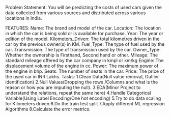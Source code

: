 Problem Statement: You will be predicting the costs of used cars given the data collected from various sources and distributed across various locations in India.

FEATURES: Name: The brand and model of the car.
Location: The location in which the car is being sold or is available for purchase.
Year: The year or edition of the model.
Kilometers_Driven: The total kilometres driven in the car by the previous owner(s) in KM.
Fuel_Type: The type of fuel used by the car.
Transmission: The type of transmission used by the car.
Owner_Type: Whether the ownership is Firsthand, Second hand or other.
Mileage: The standard mileage offered by the car company in kmpl or km/kg
Engine: The displacement volume of the engine in cc.
Power: The maximum power of the engine in bhp.
Seats: The number of seats in the car.
Price: The price of the used car in INR Lakhs.
Tasks:
1.Clean Data(Null value removal, Outlier identification)
2.Null Values(Dropping the rows /Columns and what is the reason or how you are imputing the null).
3.EDA(Minor Project to understand the relations, repeat the same here)
4.Handle Categorical Variable(Using Label Encoding/One hot encoding)
5.Try to do data scaling for Kilometers driven
6.Do the train test split
7.Apply different ML regression Algorithms
8.Calculate the error metrics.
